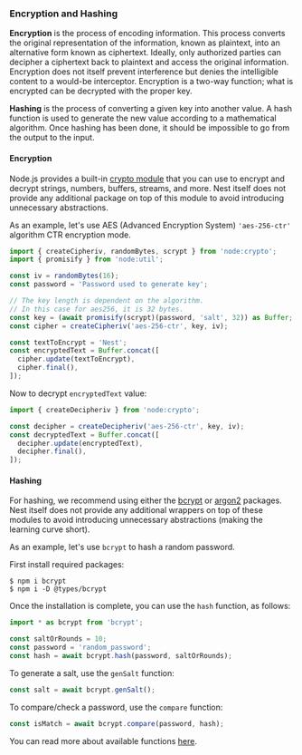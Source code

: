### Encryption and Hashing

**Encryption** is the process of encoding information. This process converts the original representation of the information, known as plaintext, into an alternative form known as ciphertext. Ideally, only authorized parties can decipher a ciphertext back to plaintext and access the original information. Encryption does not itself prevent interference but denies the intelligible content to a would-be interceptor. Encryption is a two-way function; what is encrypted can be decrypted with the proper key.

**Hashing** is the process of converting a given key into another value. A hash function is used to generate the new value according to a mathematical algorithm. Once hashing has been done, it should be impossible to go from the output to the input.

#### Encryption

Node.js provides a built-in [crypto module](https://nodejs.org/api/crypto.html) that you can use to encrypt and decrypt strings, numbers, buffers, streams, and more. Nest itself does not provide any additional package on top of this module to avoid introducing unnecessary abstractions.

As an example, let's use AES (Advanced Encryption System) `'aes-256-ctr'` algorithm CTR encryption mode.

```typescript
import { createCipheriv, randomBytes, scrypt } from 'node:crypto';
import { promisify } from 'node:util';

const iv = randomBytes(16);
const password = 'Password used to generate key';

// The key length is dependent on the algorithm.
// In this case for aes256, it is 32 bytes.
const key = (await promisify(scrypt)(password, 'salt', 32)) as Buffer;
const cipher = createCipheriv('aes-256-ctr', key, iv);

const textToEncrypt = 'Nest';
const encryptedText = Buffer.concat([
  cipher.update(textToEncrypt),
  cipher.final(),
]);
```

Now to decrypt `encryptedText` value:

```typescript
import { createDecipheriv } from 'node:crypto';

const decipher = createDecipheriv('aes-256-ctr', key, iv);
const decryptedText = Buffer.concat([
  decipher.update(encryptedText),
  decipher.final(),
]);
```

#### Hashing

For hashing, we recommend using either the [bcrypt](https://www.npmjs.com/package/bcrypt) or [argon2](https://www.npmjs.com/package/argon2) packages. Nest itself does not provide any additional wrappers on top of these modules to avoid introducing unnecessary abstractions (making the learning curve short).

As an example, let's use `bcrypt` to hash a random password.

First install required packages:

```shell
$ npm i bcrypt
$ npm i -D @types/bcrypt
```

Once the installation is complete, you can use the `hash` function, as follows:

```typescript
import * as bcrypt from 'bcrypt';

const saltOrRounds = 10;
const password = 'random_password';
const hash = await bcrypt.hash(password, saltOrRounds);
```

To generate a salt, use the `genSalt` function:

```typescript
const salt = await bcrypt.genSalt();
```

To compare/check a password, use the `compare` function:

```typescript
const isMatch = await bcrypt.compare(password, hash);
```

You can read more about available functions [here](https://www.npmjs.com/package/bcrypt).
